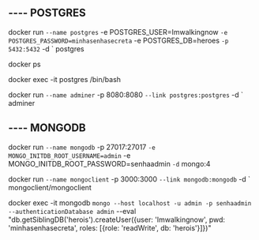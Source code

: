 ## ---- POSTGRES
docker run `
    --name postgres `
    -e POSTGRES_USER=Imwalkingnow `
    -e POSTGRES_PASSWORD=minhasenhasecreta `
    -e POSTGRES_DB=heroes `
    -p 5432:5432 `
    -d `
    postgres

docker ps

docker exec -it postgres /bin/bash

docker run `
    --name adminer `
    -p 8080:8080 `
    --link postgres:postgres `
    -d `
    adminer

## ---- MONGODB
docker run `
    --name mongodb `
    -p 27017:27017 `
    -e MONGO_INITDB_ROOT_USERNAME=admin `
    -e MONGO_INITDB_ROOT_PASSWORD=senhaadmin `
    -d `
    mongo:4

docker run `
    --name mongoclient `
    -p 3000:3000 `
    --link mongodb:mongodb `
    -d ` 
    mongoclient/mongoclient

docker exec -it mongodb `
    mongo --host localhost -u admin -p senhaadmin --authenticationDatabase admin `
    --eval "db.getSiblingDB('herois').createUser({user: 'Imwalkingnow', pwd: 'minhasenhasecreta', roles: [{role: 'readWrite', db: 'herois'}]})"
